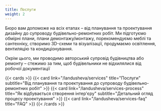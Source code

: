 ```yaml
---
title: Послуги
weight: 2
---
```

Бюро вам допоможе на всіх етапах – від планування та проектування дизайну до супроводу будівельно-ремонтних робіт. Ми підготуємо обмірні плани, плани демонтажу/монтажу, порекомендуємо меблі та сантехніку, створимо 3D-схеми та візуалізації, продумаємо освітлення, вентиляцію та кондиціонування. 

Окрім цього, ми проводимо авторський супровід будівництва або ремонту – стежимо за тим, щоб будівельники не відхилялися від робочої документації

{{< cards >}}
  {{< card link="/landusheva/services" title="Послуги" subtitle="Від планування та проектування до супроводу будівельно-ремонтних робіт" >}}
  {{< card link="/landusheva/services-process" title="Як відбувається створення інтер'єру" subtitle="Детальний огляд процесу проектування" >}}
  {{< card link="/landusheva/services-faq" title="FAQ" >}}
{{< /cards >}}
